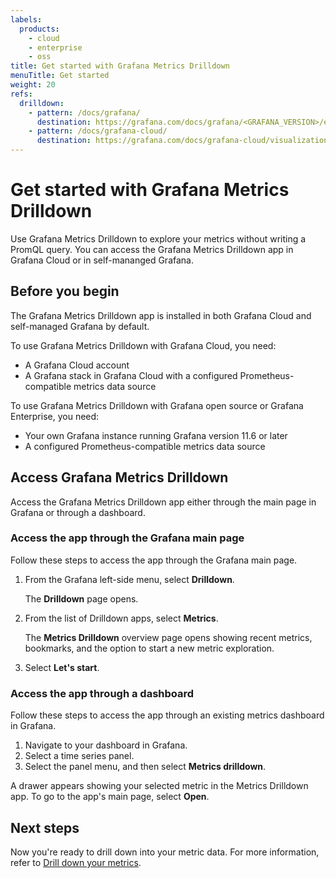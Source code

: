 ```yaml
---
labels:
  products:
    - cloud
    - enterprise
    - oss
title: Get started with Grafana Metrics Drilldown
menuTitle: Get started
weight: 20
refs:
  drilldown:
    - pattern: /docs/grafana/
      destination: https://grafana.com/docs/grafana/<GRAFANA_VERSION>/explore/simplified-exploration/metrics/drill-down-metrics/
    - pattern: /docs/grafana-cloud/
      destination: https://grafana.com/docs/grafana-cloud/visualizations/simplified-exploration/metrics/drill-down-metrics/
---
```


# Get started with Grafana Metrics Drilldown

Use Grafana Metrics Drilldown to explore your metrics without writing a PromQL query. You can access the Grafana Metrics Drilldown app in Grafana Cloud or in self-mananged Grafana.

## Before you begin

The Grafana Metrics Drilldown app is installed in both Grafana Cloud and self-managed Grafana by default.

To use Grafana Metrics Drilldown with Grafana Cloud, you need:

- A Grafana Cloud account
- A Grafana stack in Grafana Cloud with a configured Prometheus-compatible metrics data source

To use Grafana Metrics Drilldown with Grafana open source or Grafana Enterprise, you need:

- Your own Grafana instance running Grafana version 11.6 or later
- A configured Prometheus-compatible metrics data source

## Access Grafana Metrics Drilldown

Access the Grafana Metrics Drilldown app either through the main page in Grafana or through a dashboard.

### Access the app through the Grafana main page

Follow these steps to access the app through the Grafana main page.

1. From the Grafana left-side menu, select **Drilldown**.

   The **Drilldown** page opens.
1. From the list of Drilldown apps, select **Metrics**.

   The **Metrics Drilldown** overview page opens showing recent metrics, bookmarks, and the option to start a new metric exploration.
1. Select **Let's start**.

### Access the app through a dashboard

Follow these steps to access the app through an existing metrics dashboard in Grafana.

1. Navigate to your dashboard in Grafana.
1. Select a time series panel.
1. Select the panel menu, and then select **Metrics drilldown**.

A drawer appears showing your selected metric in the Metrics Drilldown app. To go to the app's main page, select **Open**.

## Next steps

Now you're ready to drill down into your metric data. For more information, refer to [Drill down your metrics](ref:drilldown).
